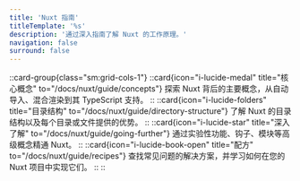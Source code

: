 ```yaml
---
title: 'Nuxt 指南'
titleTemplate: '%s'
description: '通过深入指南了解 Nuxt 的工作原理。'
navigation: false
surround: false
---
```


::card-group{class="sm:grid-cols-1"}
  ::card{icon="i-lucide-medal" title="核心概念" to="/docs/nuxt/guide/concepts"}
  探索 Nuxt 背后的主要概念，从自动导入、混合渲染到其 TypeScript 支持。
  ::
  ::card{icon="i-lucide-folders" title="目录结构" to="/docs/nuxt/guide/directory-structure"}
  了解 Nuxt 的目录结构以及每个目录或文件提供的优势。
  ::
  ::card{icon="i-lucide-star" title="深入了解" to="/docs/nuxt/guide/going-further"}
  通过实验性功能、钩子、模块等高级概念精通 Nuxt。
  ::
  ::card{icon="i-lucide-book-open" title="配方" to="/docs/nuxt/guide/recipes"}
  查找常见问题的解决方案，并学习如何在您的 Nuxt 项目中实现它们。
  ::
::
